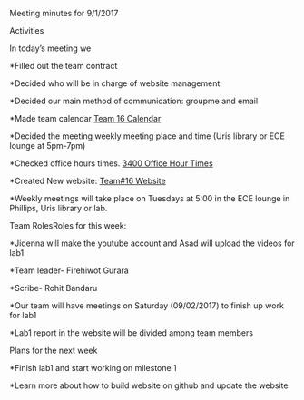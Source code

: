 Meeting minutes for 9/1/2017

Activities

In today’s meeting we

*Filled out the team contract

*Decided who will be in charge of website management

*Decided our main method of communication: groupme and email

*Made team calendar [Team 16 Calendar](https://teamup.com/kshx1ageh1yif5gske)

*Decided the meeting weekly meeting place and time (Uris library or ECE lounge at 5pm-7pm)

*Checked office hours times. [3400 Office Hour Times](https://calendar.google.com/calendar/embed?src=ece34002017@gmail.com&ctz=America/New_York&pli=1)

*Created New website: [Team#16 Website](https://lois-lee.github.io/Team-16/)

*Weekly meetings will take place on Tuesdays at 5:00 in the ECE lounge in Phillips, Uris library or lab.

Team RolesRoles for this week:

*Jidenna will make the youtube account and Asad will upload the videos for lab1

*Team leader- Firehiwot Gurara

*Scribe- Rohit Bandaru

*Our team will have meetings on Saturday (09/02/2017) to finish up work for lab1

*Lab1 report in the website will be divided among team members

Plans for the next week

*Finish lab1 and start working on milestone 1

*Learn more about how to build website on github and update the website
